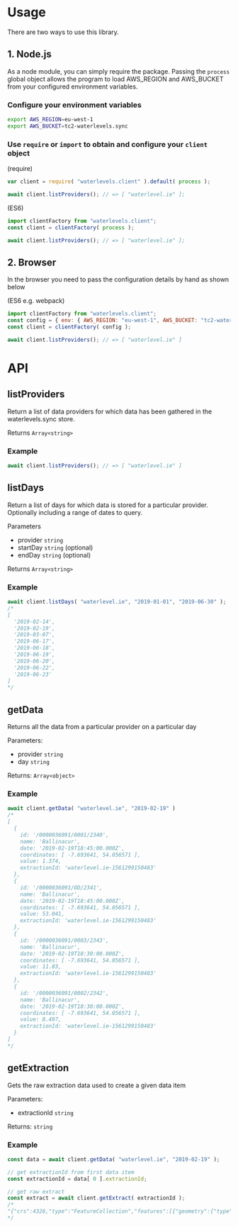 # Usage

There are two ways to use this library.

## 1. Node.js

As a node module, you can simply require the package. Passing the `process` global object allows the program to load AWS_REGION and AWS_BUCKET from your configured environment variables.

### Configure your environment variables

```bash
export AWS_REGION=eu-west-1
export AWS_BUCKET=tc2-waterlevels.sync
```

### Use `require` or `import` to obtain and configure your `client` object

(require)

```javascript
var client = require( "waterlevels.client" ).default( process );

await client.listProviders(); // => [ "waterlevel.ie" ];
```

(ES6)

```javascript
import clientFactory from "waterlevels.client";
const client = clientFactory( process );

await client.listProviders(); // => [ "waterlevel.ie" ];
```

## 2. Browser

In the browser you need to pass the configuration details by hand as shown below

(ES6 e.g. webpack)

```javascript
import clientFactory from "waterlevels.client";
const config = { env: { AWS_REGION: "eu-west-1", AWS_BUCKET: "tc2-waterlevels.sync" } };
const client = clientFactory( config );

await client.listProviders(); // => [ "waterlevel.ie" ]
```

# API

## listProviders

Return a list of data providers for which data has been gathered in the waterlevels.sync store.

Returns `Array<string>`

### Example

```javascript
await client.listProviders(); // => [ "waterlevel.ie" ]
```

## listDays

Return a list of days for which data is stored for a particular provider. Optionally including a range of dates to query.

Parameters

- provider `string`
- startDay `string` (optional)
- endDay `string` (optional)

Returns `Array<string>`

### Example

```javascript
await client.listDays( "waterlevel.ie", "2019-01-01", "2019-06-30" );
/*
[
  '2019-02-14',
  '2019-02-19',
  '2019-03-07',
  '2019-06-17',
  '2019-06-18',
  '2019-06-19',
  '2019-06-20',
  '2019-06-22',
  '2019-06-23'
]
*/
```

## getData

Returns all the data from a particular provider on a particular day

Parameters:

- provider `string`
- day `string`

Returns: `Array<object>`

### Example

```javascript
await client.getData( "waterlevel.ie", "2019-02-19" )
/*
[
  {
    id: '/0000036091/0001/2340',
    name: 'Ballinacur',
    date: '2019-02-19T18:45:00.000Z',
    coordinates: [ -7.693641, 54.056571 ],
    value: 1.374,
    extractionId: 'waterlevel.ie-1561299150483'
  },
  {
    id: '/0000036091/OD/2341',
    name: 'Ballinacur',
    date: '2019-02-19T18:45:00.000Z',
    coordinates: [ -7.693641, 54.056571 ],
    value: 53.041,
    extractionId: 'waterlevel.ie-1561299150483'
  },
  {
    id: '/0000036091/0003/2343',
    name: 'Ballinacur',
    date: '2019-02-19T18:30:00.000Z',
    coordinates: [ -7.693641, 54.056571 ],
    value: 11.03,
    extractionId: 'waterlevel.ie-1561299150483'
  },
  {
    id: '/0000036091/0002/2342',
    name: 'Ballinacur',
    date: '2019-02-19T18:30:00.000Z',
    coordinates: [ -7.693641, 54.056571 ],
    value: 8.497,
    extractionId: 'waterlevel.ie-1561299150483'
  }
]
*/
```

## getExtraction

Gets the raw extraction data used to create a given data item

Parameters:

- extractionId `string`

Returns: `string`

### Example

```javascript
const data = await client.getData( "waterlevel.ie", "2019-02-19" );

// get extractionId from first data item
const extractionId = data[ 0 ].extractionId;

// get raw extract
const extract = await client.getExtract( extractionId );
/*
"{"crs":4326,"type":"FeatureCollection","features":[{"geometry":{"type":"Point","coordinates":[-8.238554,53.361687]},"type":"Feature","id":990,"properties":{"url":"/0000026007/0002/","csv_file":"/data/month/26007_0002.csv","station.name":"Bellagill","value":16.16,"datetime":"2019-06-23 14:00:00+00:00","sensor.ref":"0002","station.ref":"0000026007","station.region_id":2,"err_code":99}},{"geometry":{"type":"Point","coordinates":[-8.238554,53.361687]},"type":"Feature","id":841,"properties":{"url":"/ . . .
*/
```
